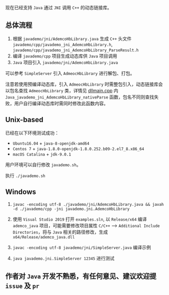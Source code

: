 现在已经支持 `Java` 通过 `JNI` 调用 `C++` 的动态链接库。

## 总体流程

1. 根据 `javademo/jni/AdemcoHbLibrary.java` 生成 `C++` 头文件 `javademo/cpp/javademo_jni_AdemcoHbLibrary.h`, `javademo/cpp/javademo_jni_AdemcoHbLibrary_ParseResult.h`
2. 编译 `javademo/cpp` 项目生成动态库供 `Java` 项目调用
3. `Java` 项目引入 `javademo/jni/AdemcoHbLibrary.java` 

可以参考 `SimpleServer` 引入 `AdmeocHbLibrary` 进行解包、打包。

注意若使用预编译动态库，引入 `AdmeocHbLibrary` 时需整包引入，动态链接库会以包名查找 `AdmeocHbLibrary` 类，详情见 [dllmain.cpp](javademo/cpp/dllmain.cpp) 内 `Java_javademo_jni_AdemcoHbLibrary_nativeParse` 函数，包名不同则查找失败，用户自行编译动态库时需同时修改此函数内容。

## Unix-based

已经在以下环境测试成功：

* `Ubuntu16.04` + `java-8-openjdk-amd64`
* `Centos 7` + `java-1.8.0-openjdk-1.8.0.252.b09-2.el7_8.x86_64`
* `macOS Catalina` + `jdk-9.0.1`

用户环境可以自行修改 `javademo.sh`。

执行 `./javademo.sh`


## Windows

1. `javac -encoding utf-8 ./javademo/jni/AdemcoHbLibrary.java && javah -d ./javademo/cpp -jni javademo.jni.AdemcoHbLibrary`

2. 使用 `Visual Studio 2019` 打开 `examples.sln`, 以 `Release/x64` 编译 `ademco_java` 项目，可能需要修改项目属性 `C/C++` --> `Additional Include Directories`，将与 `Java` 相关的路径修改，生成 `x64/Release/ademco_java.dll`

3. `javac -encoding utf-8 javademo/jni/SimpleServer.java` 编译示例

4. `java javademo.jni.SimpleServer 12345` 进行测试


## 作者对 `Java` 开发不熟悉，有任何意见、建议欢迎提 `issue` 及 `pr`

